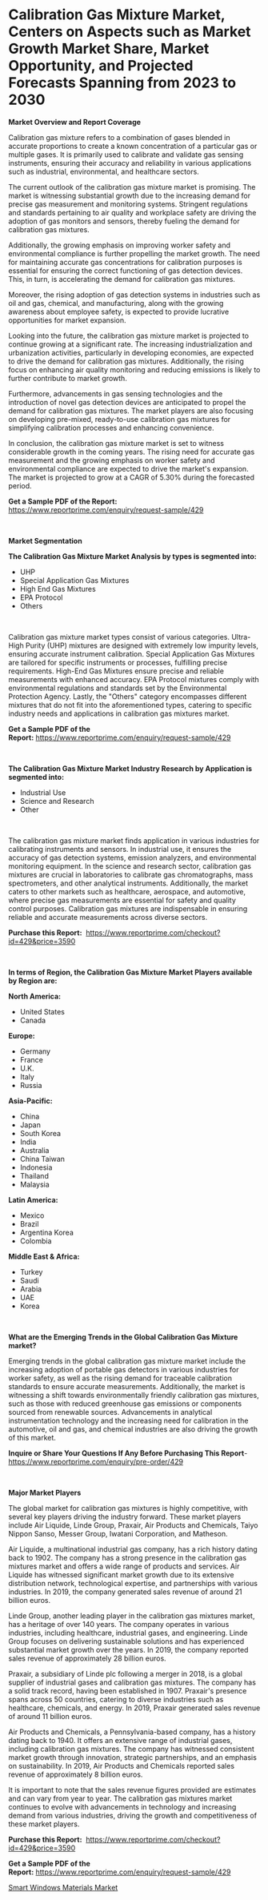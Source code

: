 <p><h1>Calibration Gas Mixture Market, Centers on Aspects such as Market Growth Market Share, Market Opportunity, and Projected Forecasts Spanning from 2023 to 2030</h1></p><p><strong>Market Overview and Report Coverage</strong></p>
<p><p>Calibration gas mixture refers to a combination of gases blended in accurate proportions to create a known concentration of a particular gas or multiple gases. It is primarily used to calibrate and validate gas sensing instruments, ensuring their accuracy and reliability in various applications such as industrial, environmental, and healthcare sectors.</p><p>The current outlook of the calibration gas mixture market is promising. The market is witnessing substantial growth due to the increasing demand for precise gas measurement and monitoring systems. Stringent regulations and standards pertaining to air quality and workplace safety are driving the adoption of gas monitors and sensors, thereby fueling the demand for calibration gas mixtures.</p><p>Additionally, the growing emphasis on improving worker safety and environmental compliance is further propelling the market growth. The need for maintaining accurate gas concentrations for calibration purposes is essential for ensuring the correct functioning of gas detection devices. This, in turn, is accelerating the demand for calibration gas mixtures.</p><p>Moreover, the rising adoption of gas detection systems in industries such as oil and gas, chemical, and manufacturing, along with the growing awareness about employee safety, is expected to provide lucrative opportunities for market expansion.</p><p>Looking into the future, the calibration gas mixture market is projected to continue growing at a significant rate. The increasing industrialization and urbanization activities, particularly in developing economies, are expected to drive the demand for calibration gas mixtures. Additionally, the rising focus on enhancing air quality monitoring and reducing emissions is likely to further contribute to market growth.</p><p>Furthermore, advancements in gas sensing technologies and the introduction of novel gas detection devices are anticipated to propel the demand for calibration gas mixtures. The market players are also focusing on developing pre-mixed, ready-to-use calibration gas mixtures for simplifying calibration processes and enhancing convenience.</p><p>In conclusion, the calibration gas mixture market is set to witness considerable growth in the coming years. The rising need for accurate gas measurement and the growing emphasis on worker safety and environmental compliance are expected to drive the market's expansion. The market is projected to grow at a CAGR of 5.30% during the forecasted period.</p></p>
<p><strong>Get a Sample PDF of the Report:</strong> <a href="https://www.reportprime.com/enquiry/request-sample/429">https://www.reportprime.com/enquiry/request-sample/429</a></p>
<p>&nbsp;</p>
<p><strong>Market Segmentation</strong></p>
<p><strong>The Calibration Gas Mixture Market Analysis by types is segmented into:</strong></p>
<p><ul><li>UHP</li><li>Special Application Gas Mixtures</li><li>High End Gas Mixtures</li><li>EPA Protocol</li><li>Others</li></ul></p>
<p>&nbsp;</p>
<p><p>Calibration gas mixture market types consist of various categories. Ultra-High Purity (UHP) mixtures are designed with extremely low impurity levels, ensuring accurate instrument calibration. Special Application Gas Mixtures are tailored for specific instruments or processes, fulfilling precise requirements. High-End Gas Mixtures ensure precise and reliable measurements with enhanced accuracy. EPA Protocol mixtures comply with environmental regulations and standards set by the Environmental Protection Agency. Lastly, the "Others" category encompasses different mixtures that do not fit into the aforementioned types, catering to specific industry needs and applications in calibration gas mixtures market.</p></p>
<p><strong>Get a Sample PDF of the Report:</strong>&nbsp;<a href="https://www.reportprime.com/enquiry/request-sample/429">https://www.reportprime.com/enquiry/request-sample/429</a></p>
<p>&nbsp;</p>
<p><strong>The Calibration Gas Mixture Market Industry Research by Application is segmented into:</strong></p>
<p><ul><li>Industrial Use</li><li>Science and Research</li><li>Other</li></ul></p>
<p>&nbsp;</p>
<p><p>The calibration gas mixture market finds application in various industries for calibrating instruments and sensors. In industrial use, it ensures the accuracy of gas detection systems, emission analyzers, and environmental monitoring equipment. In the science and research sector, calibration gas mixtures are crucial in laboratories to calibrate gas chromatographs, mass spectrometers, and other analytical instruments. Additionally, the market caters to other markets such as healthcare, aerospace, and automotive, where precise gas measurements are essential for safety and quality control purposes. Calibration gas mixtures are indispensable in ensuring reliable and accurate measurements across diverse sectors.</p></p>
<p><strong>Purchase this Report:</strong>&nbsp; <a href="https://www.reportprime.com/checkout?id=429&price=3590">https://www.reportprime.com/checkout?id=429&price=3590</a></p>
<p>&nbsp;</p>
<p><strong>In terms of Region, the Calibration Gas Mixture Market Players available by Region are:</strong></p>
<p>
    <p> <strong> North America: </strong>
        <ul>
            <li>United States</li>
            <li>Canada</li>
        </ul>
        </p> 
    <p> <strong> Europe: </strong>
        <ul>
            <li>Germany</li>
            <li>France</li>
            <li>U.K.</li>
            <li>Italy</li>
            <li>Russia</li>
        </ul>
        </p> 
    <p> <strong> Asia-Pacific: </strong>
        <ul>
            <li>China</li>
            <li>Japan</li>
            <li>South Korea</li>
            <li>India</li>
            <li>Australia</li>
            <li>China Taiwan</li>
            <li>Indonesia</li>
            <li>Thailand</li>
            <li>Malaysia</li>
        </ul>
        </p> 
    <p> <strong> Latin America: </strong>
        <ul>
            <li>Mexico</li>
            <li>Brazil</li>
            <li>Argentina Korea</li>
            <li>Colombia</li>
        </ul>
        </p> 
    <p> <strong> Middle East & Africa: </strong>
        <ul>
            <li>Turkey</li>
            <li>Saudi</li>
            <li>Arabia</li>
            <li>UAE</li>
            <li>Korea</li>
        </ul>
    </p>
    </p>
<p>&nbsp;</p>
<p><strong>What are the Emerging Trends in the Global Calibration Gas Mixture market?</strong></p>
<p><p>Emerging trends in the global calibration gas mixture market include the increasing adoption of portable gas detectors in various industries for worker safety, as well as the rising demand for traceable calibration standards to ensure accurate measurements. Additionally, the market is witnessing a shift towards environmentally friendly calibration gas mixtures, such as those with reduced greenhouse gas emissions or components sourced from renewable sources. Advancements in analytical instrumentation technology and the increasing need for calibration in the automotive, oil and gas, and chemical industries are also driving the growth of this market.</p></p>
<p><strong>Inquire or Share Your Questions If Any Before Purchasing This Report</strong>- <a href="https://www.reportprime.com/enquiry/pre-order/429">https://www.reportprime.com/enquiry/pre-order/429</a></p>
<p>&nbsp;</p>
<p><strong>Major Market Players</strong></p>
<p><p>The global market for calibration gas mixtures is highly competitive, with several key players driving the industry forward. These market players include Air Liquide, Linde Group, Praxair, Air Products and Chemicals, Taiyo Nippon Sanso, Messer Group, Iwatani Corporation, and Matheson.</p><p>Air Liquide, a multinational industrial gas company, has a rich history dating back to 1902. The company has a strong presence in the calibration gas mixtures market and offers a wide range of products and services. Air Liquide has witnessed significant market growth due to its extensive distribution network, technological expertise, and partnerships with various industries. In 2019, the company generated sales revenue of around 21 billion euros.</p><p>Linde Group, another leading player in the calibration gas mixtures market, has a heritage of over 140 years. The company operates in various industries, including healthcare, industrial gases, and engineering. Linde Group focuses on delivering sustainable solutions and has experienced substantial market growth over the years. In 2019, the company reported sales revenue of approximately 28 billion euros.</p><p>Praxair, a subsidiary of Linde plc following a merger in 2018, is a global supplier of industrial gases and calibration gas mixtures. The company has a solid track record, having been established in 1907. Praxair's presence spans across 50 countries, catering to diverse industries such as healthcare, chemicals, and energy. In 2019, Praxair generated sales revenue of around 11 billion euros.</p><p>Air Products and Chemicals, a Pennsylvania-based company, has a history dating back to 1940. It offers an extensive range of industrial gases, including calibration gas mixtures. The company has witnessed consistent market growth through innovation, strategic partnerships, and an emphasis on sustainability. In 2019, Air Products and Chemicals reported sales revenue of approximately 8 billion euros.</p><p>It is important to note that the sales revenue figures provided are estimates and can vary from year to year. The calibration gas mixtures market continues to evolve with advancements in technology and increasing demand from various industries, driving the growth and competitiveness of these market players.</p></p>
<p><strong>Purchase this Report:</strong>&nbsp;&nbsp;<a href="https://www.reportprime.com/checkout?id=429&price=3590">https://www.reportprime.com/checkout?id=429&price=3590</a></p>
<p></p>
<p><strong>Get a Sample PDF of the Report:</strong>&nbsp;<a href="https://www.reportprime.com/enquiry/request-sample/429">https://www.reportprime.com/enquiry/request-sample/429</a></p>
<p><p><a href="https://github.com/RoccoManning/Market-Research-Report-List-2/blob/main/smart-windows-materials-market.md">Smart Windows Materials Market</a></p></p>